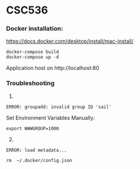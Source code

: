 # CSC536
### Docker installation:
https://docs.docker.com/desktop/install/mac-install/

```
docker-compose build
docker-compose up -d
```
Application host on http://localhost:80

### Troubleshooting
1. 
```
ERROR: groupadd: invalid group ID 'sail'
```
Set Environment Variables Manually:
```
export WWWGROUP=1000
```
2.
```
ERROR: load metadata...
```
```
rm  ~/.docker/config.json
```
